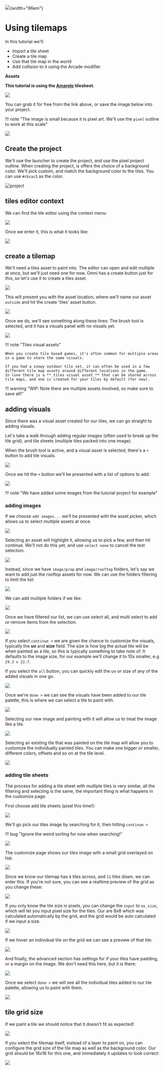![](../images/luxe-dark.svg){width="96em"}

# Using tilemaps

In this tutorial we'll:

- Import a tile sheet
- Create a tile map
- Use that tile map in the world
- Add collision to it using the Arcade modifier

**Assets**

**This tutorial is using the [Amarelo](https://adamatomic.itch.io/amarelo) tilesheet.** 

![](../images/learn/tilemaps/amarelo_tiles.sample.png)

You can grab it for free from the link above, or save the image below into your project.

!!! note "The image is small because it is pixel art. We'll use the `pixel` outline to work at this scale"

![](../images/learn/tilemaps/amarelo_tiles.png)

## Create the project

We'll use the launcher to create the project, and use the pixel project outline.
When creating the project, is offers the choice of a background color. We'll pick custom,
and match the background color to the tiles. You can use `#cbcac5` as the color.

![project](../images/learn/tilemaps/project.png)

## tiles editor context

We can find the tile editor using the context menu:

![](../images/learn/tilemaps/tiles.context.0.png)

Once we enter it, this is what it looks like:

![](../images/learn/tilemaps/tiles.context.1.png)

## create a tilemap

We'll need a tiles asset to paint into. The editor can open and edit multiple at once, but we'll just need one for now.
Omni has a create button just for this, so let's use it to create a tiles asset.

![](../images/learn/tilemaps/tiles.create.0.png)

This will present you with the asset location, where we'll name our asset `outside` and hit the create 'tiles' asset button.

![](../images/learn/tilemaps/tiles.create.1.png)

Once we do, we'll see something along these lines: The brush tool is selected, and it has a visuals panel with no visuals yet.

![](../images/learn/tilemaps/tiles.create.2.png)

!!! note "Tiles visual assets"
    
    When you create tile based games, it's often common for multiple areas in a game to share the same visuals.

    If you had a snowy outdoor tile set, it can often be used in a few different tile map assets around different locations in the game. 
    In luxe there is a **_tiles visual asset_** that can be shared across tile maps, and one is created for your tiles by default (for now).

!!! warning "WIP: Note there are multiple assets involved, so make sure to save all!"

## adding visuals

Since there was a visual asset created for our tiles, we can go straight to adding visuals. 

Let's take a walk through adding regular images (often used to break up the tile grid), and tile sheets (multiple tiles packed into one image).

When the brush tool is active, and a visual asset is selected, there's a `+` button to add tile visuals.

![](../images/learn/tilemaps/tiles.visual.0.png)

Once we hit the `+` button we'll be presented with a list of options to add:

![](../images/learn/tilemaps/tiles.visual.0.1.png)

!!! note "We have added some images from the tutorial project for example"

### adding images

If we choose `add images...` we'll be presented with the asset picker, which allows us to select _multiple_ assets at once.

![](../images/learn/tilemaps/tiles.visual.1.png)

Selecting an asset will highlight it, allowing us to pick a few, and then hit continue. We'll not do this yet, and use `select none` to cancel the test selection.

![](../images/learn/tilemaps/tiles.visual.2.png)

Instead, since we have `image/prop` and `image/rooftop` folders, let's say we want to add just the rooftop assets for now. We can use the folders filtering to limit the list:

![](../images/learn/tilemaps/tiles.visual.3.png)

We can add multiple folders if we like:

![](../images/learn/tilemaps/tiles.visual.4.png)

Once we have filtered our list, we can use select all, and multi select to add or remove items from the selection.

![](../images/learn/tilemaps/tiles.visual.5.png)

If you select `continue >` we are given the chance to customize the visuals, typically the **uv** and **size** field. The size is how big the actual tile will be when painted as a tile, so this is typically something to take note of. It defaults to the image size, for our example we'll change it to 10x smaller, e.g `29.3 x 22.7`.

If you select the `all` button, you can quickly edit the uv or size of any of the added visuals in one go.

![](../images/learn/tilemaps/tiles.visual.6.png)

Once we're `done >` we can see the visuals have been added to our tile palette, this is where we can select a tile to paint with. 

![](../images/learn/tilemaps/tiles.visual.7.png)

Selecting our new image and painting with it will allow us to treat the image like a tile.

![](../images/learn/tilemaps/tiles.visual.8.png)

Selecting an existing tile that was painted on the tile map will allow you to customize the individually painted tiles. You can make one bigger or smaller, different colors, offsets and so on at the tile level.

![](../images/learn/tilemaps/tiles.visual.9.png)

### adding tile sheets

The process for adding a tile sheet with mutliple tiles is very similar, all the filtering and selecting is the same, the important thing is what happens in the customize page. 

First choose add tile sheets (pixel this time!):

![](../images/learn/tilemaps/tiles.sheets.0.png)

We'll go pick our tiles image by searching for it, then hitting `continue >`

!!! bug "Ignore the weird sorting for now when searching!"

![](../images/learn/tilemaps/tiles.sheets.1.png)

The customize page shows our tiles image with a small grid overlayed on top. 

![](../images/learn/tilemaps/tiles.sheets.2.png)

Since we know our tilemap has `8` tiles across, and `11` tiles down, we can enter this. If you're not sure, you can see a realtime preview of the grid as you change these:

![](../images/learn/tilemaps/tiles.sheets.3.png)

If you only know the tile size in pixels, you can change the `input` to `as_size`, which will let you input pixel size for the tiles. Our are 8x8 which was calculated automatically by the grid, and the grid would be auto calculated if we input a size.

![](../images/learn/tilemaps/tiles.sheets.4.png)

If we hover an individual tile on the grid we can see a preview of that tile:

![](../images/learn/tilemaps/tiles.sheets.6.png)

And finally, the advanced section has settings for if your tiles have padding, or a margin on the image. We don't need this here, but it is there:

![](../images/learn/tilemaps/tiles.sheets.5.png)

Once we select `done >` we will see all the individual tiles added to our tile palette, allowing us to paint with them.

![](../images/learn/tilemaps/tiles.sheets.7.png)

## tile grid size

If we paint a tile we should notice that it doesn't fit as expected!

![](../images/learn/tilemaps/tiles.grid.0.png)

If you select the tilemap itself, instead of a layer to paint on, you can configure the grid size of the tile map as well as the background color. Our grid should be 16x16 for this one, and immediately it updates to look correct:

![](../images/learn/tilemaps/tiles.grid.1.png)


